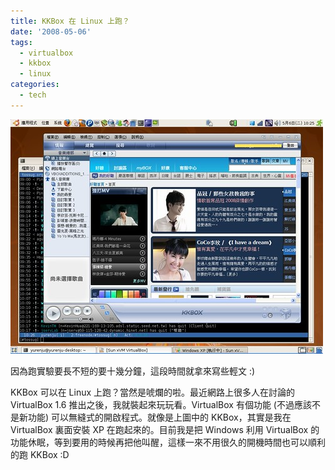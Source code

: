 ```yaml
---
title: KKBox 在 Linux 上跑？
date: '2008-05-06'
tags:
  - virtualbox
  - kkbox
  - linux
categories:
  - tech
---
```

[![kkbox 在 Linux 上跑？](images/0.jpg)](http://www.flickr.com/photos/yurenju/2469086291/ "Flickr 上 yurenju 的 kkbox 在 Linux 上跑？")  
  
因為跑實驗要長不短的要十幾分鐘，這段時間就拿來寫些輕文 :)  
  
KKBox 可以在 Linux 上跑？當然是唬爛的啦。最近網路上很多人在討論的 VirtualBox 1.6 推出之後，我就裝起來玩玩看。VirtualBox 有個功能 (不過應該不是新功能) 可以無縫式的開啟程式。就像是上圖中的 KKBox，其實是我在 VirtualBox 裏面安裝 XP 在跑起來的。目前我是把 Windows 利用 VirtualBox 的功能休眠，等到要用的時候再把他叫醒，這樣一來不用很久的開機時間也可以順利的跑 KKBox :D